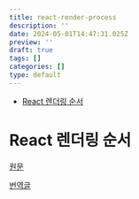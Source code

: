 ```yaml
---
title: react-render-process
description: ''
date: 2024-05-01T14:47:31.025Z
preview: ''
draft: true
tags: []
categories: []
type: default
---
```


<!-- START doctoc generated TOC please keep comment here to allow auto update -->
<!-- DON'T EDIT THIS SECTION, INSTEAD RE-RUN doctoc TO UPDATE -->

- [React 렌더링 순서](#react-%EB%A0%8C%EB%8D%94%EB%A7%81-%EC%88%9C%EC%84%9C)

<!-- END doctoc generated TOC please keep comment here to allow auto update -->

# React 렌더링 순서

[원문](https://blog.isquaredsoftware.com/2020/05/blogged-answers-a-mostly-complete-guide-to-react-rendering-behavior/)

[번역글](https://velog.io/@superlipbalm/blogged-answers-a-mostly-complete-guide-to-react-rendering-behavior)
